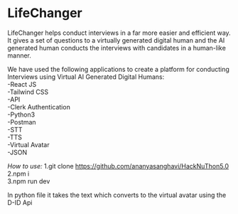 # LifeChanger <br/>

LifeChanger helps conduct interviews in a far more easier and efficient way. It gives a set of questions to a virtually generated digital human and the AI generated human conducts the interviews with candidates in a human-like manner. <br/>

We have used the following applications to create a platform for conducting Interviews using Virtual AI Generated Digital Humans: <br/>
-React JS <br/>
-Tailwind CSS <br/>
-API <br/>
-Clerk Authentication <br/>
-Python3 <br/>
-Postman <br/>
-STT <br/>
-TTS <br/>
-Virtual Avatar <br/>
-JSON <br/>

*How to use:*
1.git clone https://github.com/ananyasanghavi/HackNuThon5.0<br />
2.npm i <br />
3.npm run dev <br />

In python file it takes the text which converts to the virtual avatar using the D-ID Api 

